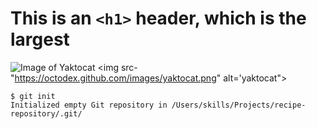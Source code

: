 # This is an `<h1>` header, which is the largest
![Image of Yaktocat](https://octodex.github.com/images/yaktocat.png)
<img src-"https://octodex.github.com/images/yaktocat.png" alt='yaktocat">
```
$ git init
Initialized empty Git repository in /Users/skills/Projects/recipe-repository/.git/
```
